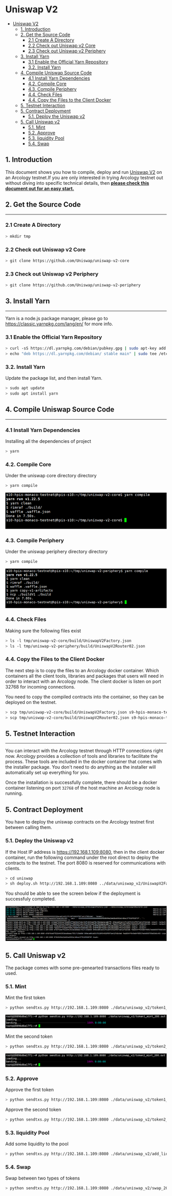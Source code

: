 # Uniswap V2
  
- [Uniswap V2](#uniswap-v2)
  - [1. Introduction](#1-introduction)
  - [2. Get the Source Code](#2-get-the-source-code)
    - [2.1 Create A Directory](#21-create-a-directory)
    - [2.2 Check out Uniswap v2 Core](#22-check-out-uniswap-v2-core)
    - [2.3 Check out Uniswap v2 Periphery](#23-check-out-uniswap-v2-periphery)
  - [3. Install Yarn](#3-install-yarn)
    - [3.1 Enable the Official Yarn Repository](#31-enable-the-official-yarn-repository)
    - [3.2. Install Yarn](#32-install-yarn)
  - [4. Compile Uniswap Source Code](#4-compile-uniswap-source-code)
    - [4.1 Install Yarn Dependencies](#41-install-yarn-dependencies)
    - [4.2. Compile Core](#42-compile-core)
    - [4.3. Compile Periphery](#43-compile-periphery)
    - [4.4. Check Files](#44-check-files)
    - [4.4. Copy the Files to the Client Docker](#44-copy-the-files-to-the-client-docker)
  - [5. Testnet Interaction](#5-testnet-interaction)
  - [5. Contract Deployment](#5-contract-deployment)
    - [5.1. Deploy the Uniswap v2](#51-deploy-the-uniswap-v2)
  - [5. Call Uniswap v2](#5-call-uniswap-v2)
    - [5.1. Mint](#51-mint)
    - [5.2. Approve](#52-approve)
    - [5.3. liquidity Pool](#53-liquidity-pool)
    - [5.4. Swap](#54-swap)

## 1. Introduction

This document shows you how to compile, deploy and run [Uniswap V2](https://github.com/Uniswap) on an Arcology testnet.If you are only interested in trying Arcology testnet out without diving into specific technical details, then **[please check this document out for an easy start.](./uniswap-v2-test-scripts.md)**

## 2. Get the Source Code

---

### 2.1 Create A Directory

```sh
> mkdir tmp
```

### 2.2 Check out Uniswap v2 Core

```sh
> git clone https://github.com/Uniswap/uniswap-v2-core
```

### 2.3 Check out Uniswap v2 Periphery

```sh
> git clone https://github.com/Uniswap/uniswap-v2-periphery
```

## 3. Install Yarn

---
Yarn is a node.js package manager, please go to https://classic.yarnpkg.com/lang/en/ for more info.

### 3.1 Enable the Official Yarn Repository

```sh
> curl -sS https://dl.yarnpkg.com/debian/pubkey.gpg | sudo apt-key add -
> echo "deb https://dl.yarnpkg.com/debian/ stable main" | sudo tee /etc/apt/sources.list.d/yarn.list
```

### 3.2. Install Yarn

Update the package list, and then install Yarn.

```sh
> sudo apt update
> sudo apt install yarn
```

## 4. Compile Uniswap Source Code

---

### 4.1 Install Yarn Dependencies

Installing all the dependencies of project

``` sh
> yarn
```

### 4.2. Compile Core

Under the uniswap core directory directory  

```sh
> yarn compile
```

![alt text](./img/yarn-core-compile.png)

### 4.3. Compile Periphery

Under the uniswap periphery directory directory  

```sh
> yarn compile
```

![alt text](./img/yarn-periphery-compile.png)

### 4.4. Check Files

Making sure the following files exist

```sh
> ls -l tmp/uniswap-v2-core/build/UniswapV2Factory.json
> ls -l tmp/uniswap-v2-periphery/build/UniswapV2Router02.json
```

### 4.4. Copy the Files to the Client Docker

The next step is to copy the files to an Arcology docker container. Which containers all the client tools, libraries and packages that users will need in order to interact with an Arcology node. The client docker is listen on port 32768 for incoming connections.

You need to copy the compiled contracts into the container, so they can be deployed on the testnet.

```sh
> scp tmp/uniswap-v2-core/build/UniswapV2Factory.json s9-hpis-monaco-testnet@192.168.1.109:/home/txs
> scp tmp/uniswap-v2-core/build/UniswapV2Router02.json s9-hpis-monaco-testnet@192.168.1.109:/home/txs
```

## 5. Testnet Interaction

---
You can interact with the Arcology testnet through HTTP connections right now. Arcology provides a collection of tools and libraries to facilitate the process. These tools are included in the docker container that comes with the installer package. You don't need to do anything as the installer will automatically set up everything for you.

Once the installation is successfully complete, there should be a docker container listening on port `32768` of the host machine an Arcology node is running.

## 5. Contract Deployment

You have to deploy the uniswap contracts on the Arcology testnet first between calling them.

### 5.1. Deploy the Uniswap v2

If the Host IP address is https://192.168.1.109:8080, then in the client docker container, run the following command under the root direct to deploy the contracts to the testnet. The port 8080 is reserved for communications with clients.

```sh
> cd uniswap
> sh deploy.sh http://192.168.1.109:8080 ../data/uniswap_v2/UniswapV2Factory.json ../data/uniswap_v2/UniswapV2Router02.json
```

You should be able to see the screen below if the deployment is successfuly completed.

![alt text](./img/uniswap-deployment.png)

## 5. Call Uniswap v2

The package comes with some pre-genearted transactions files ready to used.

### 5.1. Mint

Mint the first token

```sh
> python sendtxs.py http://192.168.1.109:8080 ./data/uniswap_v2/token1_mint_200.out
```

![alt text](./img/uniswap-token1-mint-200.png)

Mint the second token

```sh
> python sendtxs.py http://192.168.1.109:8080 ./data/uniswap_v2/token2_mint_200.out
```

![alt text](./img/uniswap-token2-mint-200.png)

### 5.2. Approve

Approve the first token

```sh
> python sendtxs.py http://192.168.1.109:8080 ./data/uniswap_v2/token1_approve_200.out
```

Approve the second token

```sh
> python sendtxs.py http://192.168.1.109:8080 ./data/uniswap_v2/token2_approve_200.out
```

### 5.3. liquidity Pool

Add some liquidity to the pool

```sh
> python sendtxs.py http://192.168.1.109:8080 ./data/uniswap_v2/add_liquidity_200.out
```

### 5.4. Swap

Swap between two types of tokens

```sh
> python sendtxs.py http://192.168.1.109:8080 ./data/uniswap_v2/swap_200.out
```
